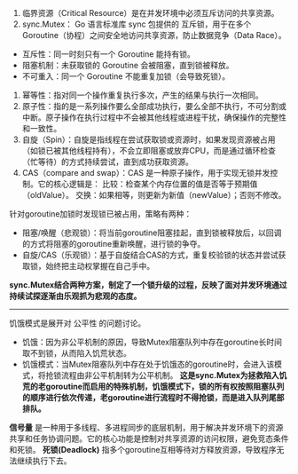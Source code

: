1. 临界资源（Critical Resource）是在并发环境中必须互斥访问的共享资源。
2. sync.Mutex： Go 语言标准库 sync 包提供的 互斥锁，用于在多个 Goroutine（协程）之间安全地访问共享资源，防止数据竞争（Data Race）。
- 互斥性：同一时刻只有一个 Goroutine 能持有锁。
- 阻塞机制：未获取锁的 Goroutine 会被阻塞，直到锁被释放。
- 不可重入：同一个 Goroutine 不能重复加锁（会导致死锁）。
1. 幂等性：指对同一个操作重复执行多次，产生的结果与执行一次相同。
2. 原子性：指的是一系列操作要么全部成功执行，要么全部不执行，不可分割或中断。原子操作在执行过程中不会被其他线程或进程干扰，确保操作的完整性和一致性。
3. 自旋（Spin）：自旋是指线程在尝试获取锁或资源时，如果发现资源被占用（如锁已被其他线程持有），不会立即阻塞或放弃CPU，而是通过循环检查（忙等待）的方式持续尝试，直到成功获取资源。
4. CAS（compare and swap）：CAS 是一种原子操作，用于实现无锁并发控制。它的核心逻辑是：
	比较：检查某个内存位置的值是否等于预期值（oldValue）。
	交换：如果相等，则更新为新值（newValue）；否则不修改。

针对goroutine加锁时发现锁已被占用，策略有两种：
- 阻塞/唤醒（悲观锁）：将当前goroutine阻塞挂起，直到锁被释放后，以回调的方式将阻塞的goroutine重新唤醒，进行锁的争夺。
- 自旋/CAS（乐观锁）：基于自旋结合CAS的方式，重复校验锁的状态并尝试获取锁，始终把主动权掌握在自己手中。

**sync.Mutex结合两种方案，制定了一个锁升级的过程，反映了面对并发环境通过持续试探逐渐由乐观抓为悲观的态度。**

---
饥饿模式是展开对 公平性 的问题讨论。
- 饥饿：因为非公平机制的原因，导致Mutex阻塞队列中存在goroutine长时间取不到锁，从而陷入饥荒状态。
- 饥饿模式：当Mutex阻塞队列中存在处于饥饿态的goroutine时，会进入该模式，将抢锁流程由非公平机制转为公平机制。
**这是sync.Mutex为拯救陷入饥荒的老goroutine而启用的特殊机制，饥饿模式下，锁的所有权按照阻塞队列的顺序进行依次传递，老goroutine进行流程时不得抢锁，而是进入队列尾部排队。**

**信号量** 是一种用于多线程、多进程同步的底层机制，用于解决并发环境下的资源共享和任务协调问题。它的核心功能是控制对共享资源的访问权限，避免竞态条件和死锁。
**死锁(Deadlock)** 指多个goroutine互相等待对方释放资源，导致程序无法继续执行下去。



